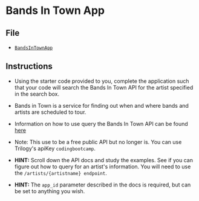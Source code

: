 # Bands In Town App

## File

- [`BandsInTownApp`](Unsolved/bands-in-town-unsolved.html)

## Instructions

- Using the starter code provided to you, complete the application such that your code will search the Bands In Town API for the artist specified in the search box.

- Bands in Town is a service for finding out when and where bands and artists are scheduled to tour.

- Information on how to use query the Bands In Town API can be found [here](https://app.swaggerhub.com/apis/Bandsintown/PublicAPI/3.0.0)

- Note: This use to be a free public API but no longer is. You can use Trilogy's apiKey `codingbootcamp`.

- **HINT:** Scroll down the API docs and study the examples. See if you can figure out how to query for an artist's information. You will need to use the `/artists/{artistname} endpoint`.

- **HINT:** The `app_id` parameter described in the docs is required, but can be set to anything you wish.
